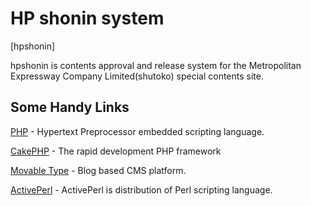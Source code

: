 HP shonin system
=======

[hpshonin]

hpshonin is contents approval and release system for the Metropolitan Expressway Company Limited(shutoko) special contents site.

Some Handy Links
----------------

[PHP](http://php.net/) - Hypertext Preprocessor embedded scripting language.

[CakePHP](http://www.cakephp.org/) - The rapid development PHP framework

[Movable Type](http://www.movabletype.jp/) - Blog based CMS platform.

[ActivePerl](http://www.activestate.com/) - ActivePerl is distribution of Perl scripting language.